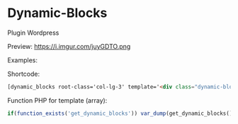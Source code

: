 # Dynamic-Blocks
Plugin Wordpress

Preview: https://i.imgur.com/juyGDTO.png

Examples:

Shortcode:
```html
[dynamic_blocks root-class='col-lg-3' template='<div class="dynamic-blocks-single"><h2>{title}</h2><br>{content}</div>']
```
Function PHP for template (array):
```php
if(function_exists('get_dynamic_blocks')) var_dump(get_dynamic_blocks());
```
